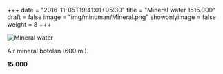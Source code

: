+++
date = "2016-11-05T19:41:01+05:30"
title = "Mineral water 1515.000"
draft = false
image = "img/minuman/Mineral.png"
showonlyimage = false
weight = 8
+++

![Mineral water][1]

Air mineral botolan (600 ml).

**15.000**

[1]: /img/minuman/Mineral.png
